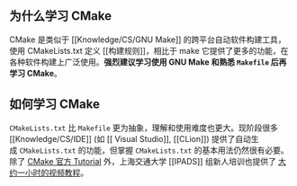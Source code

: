 ## 为什么学习 CMake

CMake 是类似于 [[Knowledge/CS/GNU Make]] 的跨平台自动软件构建工具，使用 CMakeLists.txt 定义 [[构建规则]]，相比于 make 它提供了更多的功能，在各种软件构建上广泛使用。**强烈建议学习使用 GNU Make 和熟悉 `Makefile` 后再学习 CMake**。

## 如何学习 CMake

`CMakeLists.txt` 比 `Makefile` 更为抽象，理解和使用难度也更大。现阶段很多 [[Knowledge/CS/IDE]] (如 [[ Visual Studio]], [[CLion]]) 提供了自动生成 `CMakeLists.txt` 的功能，但掌握 `CMakeLists.txt` 的基本用法仍然很有必要。除了 [CMake 官方 Tutorial](https://cmake.org/cmake/help/latest/guide/tutorial/index.html) 外，上海交通大学 [[IPADS]] 组新人培训也提供了 [大约一小时的视频教程](https://www.bilibili.com/video/BV14h41187FZ)。
